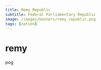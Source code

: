 ```yaml
---
title: Remy Republic
subtitle: Federal Parliamentary Republic
image: /images/banners/remy_republic.png
tags: [nation]
---
```


# remy

pog